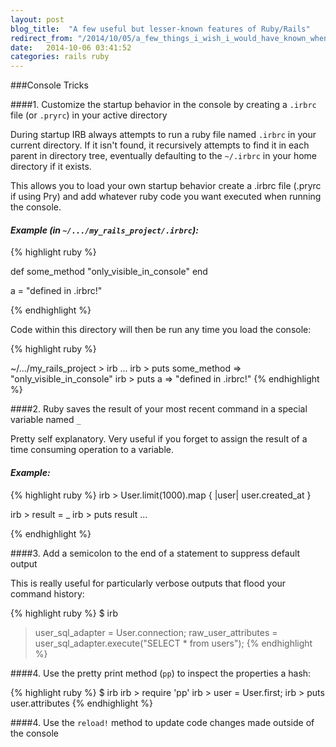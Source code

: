 ```yaml
---
layout: post
blog_title:  "A few useful but lesser-known features of Ruby/Rails"
redirect_from: "/2014/10/05/a_few_things_i_wish_i_would_have_known_when_learning_rails/"
date:   2014-10-06 03:41:52
categories: rails ruby
---
```


###Console Tricks


####1. Customize the startup behavior in the console by creating a `.irbrc` file (or `.pryrc`) in your active directory

During startup IRB always attempts to run a ruby file named `.irbrc` in your current directory. If it isn't found, it recursively attempts to find it in each parent in directory tree, eventually defaulting to the `~/.irbrc` in your home directory if it exists.

This allows you to load your own startup behavior create a .irbrc file (.pryrc if using Pry) and add whatever
ruby code you want executed when running the console.

#### *Example (in `~/.../my_rails_project/.irbrc`):*

{% highlight ruby %}

def some_method
  "only_visible_in_console"
end

a = "defined in .irbrc!"

{% endhighlight %}

Code within this directory will then be run any time you load the console:

{% highlight ruby %}

~/.../my_rails_project > irb
...
irb > puts some_method
 => "only_visible_in_console"
irb > puts a
 => "defined in .irbrc!"
{% endhighlight %}

####2. Ruby saves the result of your most recent command in a special variable named `_`

Pretty self explanatory. Very useful if you forget to assign the result of a time consuming operation to a variable.

#### *Example:*

{% highlight ruby %}
irb > User.limit(1000).map {  |user| user.created_at }

irb > result = _
irb > puts result
...
  
{% endhighlight %}

####3. Add a semicolon to the end of a statement to suppress default output

This is really useful for particularly verbose outputs that flood your command history:

{% highlight ruby %}
$ irb
> user_sql_adapter = User.connection;
> raw_user_attributes = user_sql_adapter.execute("SELECT * from users");
{% endhighlight %}

####4. Use the pretty print method (`pp`) to inspect the properties a hash:

{% highlight ruby %}
$ irb
irb > require 'pp'
irb > user = User.first;
irb > puts user.attributes
{% endhighlight %}

####4. Use the `reload!` method to update code changes made outside of the console


